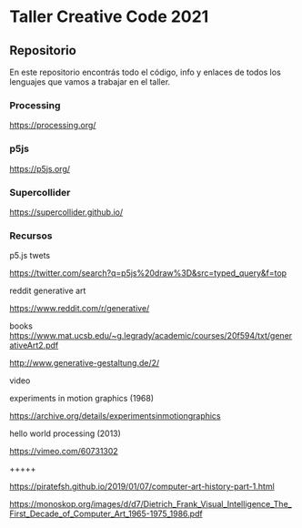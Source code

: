 # Taller Creative Code 2021

## Repositorio

En este repositorio encontrás todo el código, info y enlaces de todos los
lenguajes que vamos a trabajar en el taller. 

### Processing

https://processing.org/

### p5js

https://p5js.org/

### Supercollider

https://supercollider.github.io/

### Recursos

p5.js twets

https://twitter.com/search?q=p5js%20draw%3D&src=typed_query&f=top

reddit generative art

https://www.reddit.com/r/generative/

books
https://www.mat.ucsb.edu/~g.legrady/academic/courses/20f594/txt/generativeArt2.pdf

http://www.generative-gestaltung.de/2/

video

experiments in motion graphics (1968)

https://archive.org/details/experimentsinmotiongraphics

hello world processing (2013)

https://vimeo.com/60731302

+++++

https://piratefsh.github.io/2019/01/07/computer-art-history-part-1.html

https://monoskop.org/images/d/d7/Dietrich_Frank_Visual_Intelligence_The_First_Decade_of_Computer_Art_1965-1975_1986.pdf

